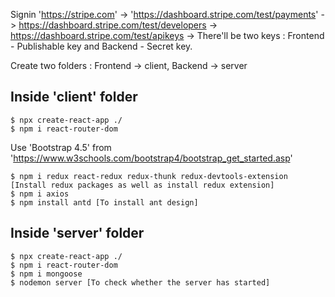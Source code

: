 Signin 'https://stripe.com' -> 'https://dashboard.stripe.com/test/payments' -> https://dashboard.stripe.com/test/developers -> https://dashboard.stripe.com/test/apikeys -> There'll be two keys : Frontend - Publishable key and Backend - Secret key.

Create two folders : Frontend -> client, Backend -> server

Inside 'client' folder
----------------------
```
$ npx create-react-app ./
$ npm i react-router-dom
```

Use 'Bootstrap 4.5' from 'https://www.w3schools.com/bootstrap4/bootstrap_get_started.asp'

```
$ npm i redux react-redux redux-thunk redux-devtools-extension [Install redux packages as well as install redux extension]
$ npm i axios
$ npm install antd [To install ant design]

```

Inside 'server' folder
----------------------
```
$ npx create-react-app ./
$ npm i react-router-dom
$ npm i mongoose
$ nodemon server [To check whether the server has started]

```
